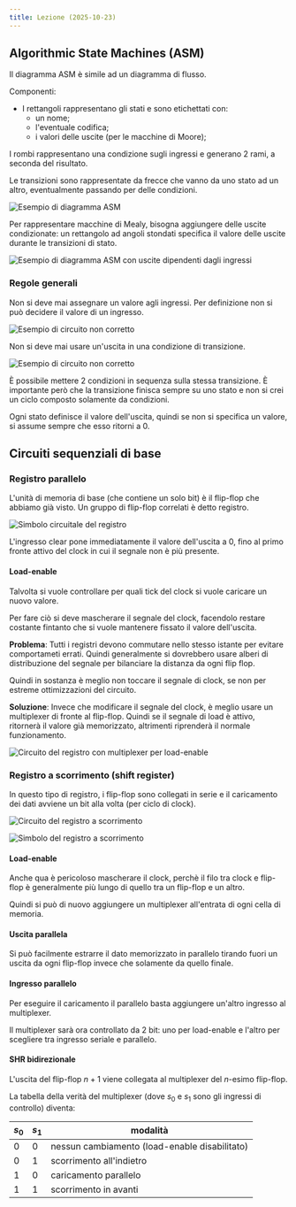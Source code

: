 ```yaml
---
title: Lezione (2025-10-23)
---
```


## Algorithmic State Machines (ASM)

Il diagramma ASM è simile ad un diagramma di flusso.

Componenti:

- I rettangoli rappresentano gli stati e sono etichettati con:
  - un nome;
  - l'eventuale codifica;
  - i valori delle uscite (per le macchine di Moore);

I rombi rappresentano una condizione sugli ingressi e generano 2 rami, a seconda
del risultato.

Le transizioni sono rappresentate da frecce che vanno da uno stato ad un altro,
eventualmente passando per delle condizioni.

![Esempio di diagramma ASM](../../../../../images/reti-logiche/diagramma-asm.png)

Per rappresentare macchine di Mealy, bisogna aggiungere delle uscite
condizionate: un rettangolo ad angoli stondati specifica il valore delle uscite
durante le transizioni di stato.

![Esempio di diagramma ASM con uscite dipendenti dagli ingressi](../../../../../images/reti-logiche/diagramma-asm-mealy.png)

### Regole generali

Non si deve mai assegnare un valore agli ingressi. Per definizione non si può
decidere il valore di un ingresso.

![Esempio di circuito non corretto](../../../../../images/reti-logiche/asm-regola-1.png)

Non si deve mai usare un'uscita in una condizione di transizione.

![Esempio di circuito non corretto](../../../../../images/reti-logiche/asm-regola-2.png)

È possibile mettere 2 condizioni in sequenza sulla stessa transizione. È
importante però che la transizione finisca sempre su uno stato e non si crei un
ciclo composto solamente da condizioni.

Ogni stato definisce il valore dell'uscita, quindi se non si specifica un
valore, si assume sempre che esso ritorni a $0$.

## Circuiti sequenziali di base

### Registro parallelo

L'unità di memoria di base (che contiene un solo bit) è il flip-flop che abbiamo
già visto. Un gruppo di flip-flop correlati è detto registro.

![Simbolo circuitale del registro](../../../../../images/reti-logiche/simbolo-registro.png)

L'ingresso clear pone immediatamente il valore dell'uscita a $0$, fino al primo
fronte attivo del clock in cui il segnale non è più presente.

#### Load-enable

Talvolta si vuole controllare per quali tick del clock si vuole caricare un
nuovo valore.

Per fare ciò si deve mascherare il segnale del clock, facendolo restare costante
fintanto che si vuole mantenere fissato il valore dell'uscita.

**Problema**: Tutti i registri devono commutare nello stesso istante per evitare
comportameti errati. Quindi generalmente si dovrebbero usare alberi di
distribuzione del segnale per bilanciare la distanza da ogni flip flop.

Quindi in sostanza è meglio non toccare il segnale di clock, se non per estreme
ottimizzazioni del circuito.

**Soluzione**: Invece che modificare il segnale del clock, è meglio usare un
multiplexer di fronte al flip-flop. Quindi se il segnale di load è attivo,
ritornerà il valore già memorizzato, altrimenti riprenderà il normale
funzionamento.

![Circuito del registro con multiplexer per load-enable](../../../../../images/reti-logiche/circuito-registro-load-enable-con-multiplexer.png)

### Registro a scorrimento (shift register)

In questo tipo di registro, i flip-flop sono collegati in serie e il caricamento
dei dati avviene un bit alla volta (per ciclo di clock).

![Circuito del registro a scorrimento](../../../../../images/reti-logiche/circuito-registro-scorrimento.png)

![Simbolo del registro a scorrimento](../../../../../images/reti-logiche/simbolo-registro-scorrimento.png)

#### Load-enable

Anche qua è pericoloso mascherare il clock, perchè il filo tra clock e flip-flop
è generalmente più lungo di quello tra un flip-flop e un altro.

Quindi si può di nuovo aggiungere un multiplexer all'entrata di ogni cella di
memoria.

#### Uscita parallela

Si può facilmente estrarre il dato memorizzato in parallelo tirando fuori un
uscita da ogni flip-flop invece che solamente da quello finale.

#### Ingresso parallelo

Per eseguire il caricamento il parallelo basta aggiungere un'altro ingresso al
multiplexer.

Il multiplexer sarà ora controllato da 2 bit: uno per load-enable e l'altro per
scegliere tra ingresso seriale e parallelo.

#### SHR bidirezionale

L'uscita del flip-flop $n + 1$ viene collegata al multiplexer del $n$-esimo
flip-flop.

La tabella della verità del multiplexer (dove $s_0$ e $s_1$ sono gli ingressi di
controllo) diventa:

| $s_0$ | $s_1$ | modalità                                      |
| ----- | ----- | --------------------------------------------- |
| $0$   | $0$   | nessun cambiamento (load-enable disabilitato) |
| $0$   | $1$   | scorrimento all'indietro                      |
| $1$   | $0$   | caricamento parallelo                         |
| $1$   | $1$   | scorrimento in avanti                         |
